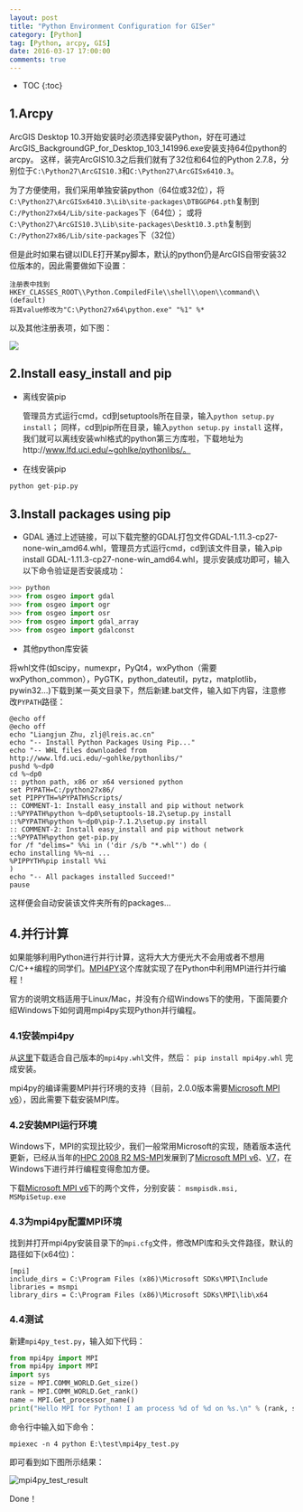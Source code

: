 ```yaml
---
layout: post
title: "Python Environment Configuration for GISer"
category: [Python]
tag: [Python, arcpy, GIS]
date: 2016-03-17 17:00:00
comments: true
---
```


* TOC
{:toc}

## 1.Arcpy

ArcGIS Desktop 10.3开始安装时必须选择安装Python，好在可通过ArcGIS_BackgroundGP_for_Desktop_103_141996.exe安装支持64位python的arcpy。
这样，装完ArcGIS10.3之后我们就有了32位和64位的Python 2.7.8，分别位于`C:\Python27\ArcGIS10.3`和`C:\Python27\ArcGISx6410.3`。

为了方便使用，我们采用单独安装python（64位或32位），将`C:\Python27\ArcGISx6410.3\Lib\site-packages\DTBGGP64.pth`复制到`C:/Python27x64/Lib/site-packages`下（64位）； 或将`C:\Python27\ArcGIS10.3\Lib\site-packages\Deskt10.3.pth`复制到`C:/Python27x86/Lib/site-packages`下（32位）


<!-- more -->

但是此时如果右键以IDLE打开某py脚本，默认的python仍是ArcGIS自带安装32位版本的，因此需要做如下设置：

	注册表中找到
	HKEY_CLASSES_ROOT\\Python.CompiledFile\\shell\\open\\command\\(default)
	将其value修改为"C:\Python27x64\python.exe" "%1" %*

以及其他注册表项，如下图：

![](http://zhulj-blog.oss-cn-beijing.aliyuncs.com/python-related%2Fpython-configuration.png)

## 2.Install easy_install and pip

+ 离线安装pip

	管理员方式运行cmd，cd到setuptools所在目录，输入`python setup.py install`；
	同样，cd到pip所在目录，输入`python setup.py install`
	这样，我们就可以离线安装whl格式的python第三方库啦，下载地址为http://www.lfd.uci.edu/~gohlke/pythonlibs/。
+ 在线安装pip

```python
python get-pip.py
```

## 3.Install packages using pip

+ GDAL
通过上述链接，可以下载完整的GDAL打包文件GDAL-1.11.3-cp27-none-win_amd64.whl，管理员方式运行cmd，cd到该文件目录，输入pip install GDAL-1.11.3-cp27-none-win_amd64.whl，提示安装成功即可，输入以下命令验证是否安装成功：
	
```python
>>> python
>>> from osgeo import gdal
>>> from osgeo import ogr
>>> from osgeo import osr
>>> from osgeo import gdal_array
>>> from osgeo import gdalconst
```

+ 其他python库安装

将whl文件(如scipy，numexpr，PyQt4，wxPython（需要wxPython_common），PyGTK，python_dateutil，pytz，matplotlib，pywin32...)下载到某一英文目录下，然后新建.bat文件，输入如下内容，注意修改`PYPATH`路径：

```posh
@echo off
@echo off
echo "Liangjun Zhu, zlj@lreis.ac.cn"
echo "-- Install Python Packages Using Pip..."
echo "-- WHL files downloaded from http://www.lfd.uci.edu/~gohlke/pythonlibs/"
pushd %~dp0
cd %~dp0
:: python path, x86 or x64 versioned python
set PYPATH=C:/python27x86/
set PIPPYTH=%PYPATH%Scripts/
:: COMMENT-1: Install easy_install and pip without network
::%PYPATH%python %~dp0\setuptools-18.2\setup.py install
::%PYPATH%python %~dp0\pip-7.1.2\setup.py install
:: COMMENT-2: Install easy_install and pip without network
::%PYPATH%python get-pip.py
for /f "delims=" %%i in ('dir /s/b "*.whl"') do ( 
echo installing %%~ni ...
%PIPPYTH%pip install %%i 
)
echo "-- All packages installed Succeed!"
pause
```

这样便会自动安装该文件夹所有的packages...

## 4.并行计算

如果能够利用Python进行并行计算，这将大大方便光大不会用或者不想用C/C++编程的同学们。[MPI4PY](http://pythonhosted.org/mpi4py/)这个库就实现了在Python中利用MPI进行并行编程！

官方的说明文档适用于Linux/Mac，并没有介绍Windows下的使用，下面简要介绍Windows下如何调用mpi4py实现Python并行编程。

### 4.1安装mpi4py

从[这里](http://www.lfd.uci.edu/~gohlke/pythonlibs/#mpi4py)下载适合自己版本的`mpi4py.whl`文件，然后：
`pip install mpi4py.whl`
完成安装。

mpi4py的编译需要MPI并行环境的支持（目前，2.0.0版本需要[Microsoft MPI v6](https://www.microsoft.com/en-us/download/details.aspx?id=47259)），因此需要下载安装MPI库。

### 4.2安装MPI运行环境

Windows下，MPI的实现比较少，我们一般常用Microsoft的实现，随着版本迭代更新，已经从当年的[HPC 2008 R2 MS-MPI](https://www.microsoft.com/en-us/download/details.aspx?id=14737)发展到了[Microsoft MPI v6](https://www.microsoft.com/en-us/download/details.aspx?id=47259)、[V7](https://www.microsoft.com/en-us/download/details.aspx?id=49926)，在Windows下进行并行编程变得愈加方便。

下载[Microsoft MPI v6](https://www.microsoft.com/en-us/download/details.aspx?id=47259)下的两个文件，分别安装：
`msmpisdk.msi, MSMpiSetup.exe`

### 4.3为mpi4py配置MPI环境

找到并打开mpi4py安装目录下的`mpi.cfg`文件，修改MPI库和头文件路径，默认的路径如下(x64位)：

```
[mpi]
include_dirs = C:\Program Files (x86)\Microsoft SDKs\MPI\Include
libraries = msmpi
library_dirs = C:\Program Files (x86)\Microsoft SDKs\MPI\lib\x64
```

### 4.4测试

新建`mpi4py_test.py`，输入如下代码：

```python
from mpi4py import MPI
from mpi4py import MPI
import sys
size = MPI.COMM_WORLD.Get_size()
rank = MPI.COMM_WORLD.Get_rank()
name = MPI.Get_processor_name()
print("Hello MPI for Python! I am process %d of %d on %s.\n" % (rank, size, name))
```

命令行中输入如下命令：

```
mpiexec -n 4 python E:\test\mpi4py_test.py
```

即可看到如下图所示结果：

![mpi4py_test_result](http://zhulj-blog.oss-cn-beijing.aliyuncs.com/python%2Fmpi4py_test.jpg)

Done！